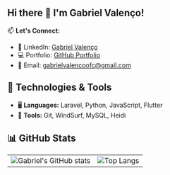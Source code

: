 ## Hi there 👋 I'm Gabriel Valenço!

📫 **Let's Connect:**  
- 💼 LinkedIn: [Gabriel Valenço](https://www.linkedin.com/in/gabriel-valen%C3%A7o-480b43276/)  
- 💻 Portfolio: [GitHub Portfolio](https://github.com/gabrielvalenco/curriculum/settings/pages)  
- 📧 Email: [gabrielvalencoofc@gmail.com](mailto:gabrielvalencoofc@gmail.com)

## 🔧 Technologies & Tools

- 🖥️ **Languages:** Laravel, Python, JavaScript, Flutter  
- 🚀 **Tools:** Git, WindSurf, MySQL, Heidi

## 📊 GitHub Stats

<table>
  <tr>
    <td>
      <img src="https://github-readme-stats.vercel.app/api?username=gabrielvalenco&show_icons=true&theme=default" alt="Gabriel's GitHub stats" />
    </td>
    <td>
      <img src="https://github-readme-stats.vercel.app/api/top-langs/?username=gabrielvalenco&layout=compact&theme=default" alt="Top Langs" />
    </td>
  </tr>
</table>
